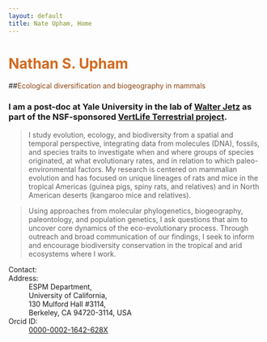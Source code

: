 ```yaml
---
layout: default
title: Nate Upham, Home
---
```

# <span style="color:Chocolate;">Nathan S. Upham</span>

##<span style="color:SaddleBrown;">Ecological diversification and biogeography in mammals</span>

### I am a post-doc at Yale University in the lab of [Walter Jetz](http://jetzlab.yale.edu/) as part of the NSF-sponsored [VertLife Terrestrial project](http://vertlife.org/).

> I study evolution, ecology, and biodiversity from a spatial and temporal perspective, integrating data from molecules (DNA), fossils, and species traits to investigate when and where groups of species originated, at what evolutionary rates, and in relation to which paleo-environmental factors.  My research is centered on mammalian evolution and has focused on unique lineages of rats and mice in the tropical Americas (guinea pigs, spiny rats, and relatives) and in North American deserts (kangaroo mice and relatives).  

>Using approaches from molecular phylogenetics, biogeography, paleontology, and population genetics, I ask questions that aim to uncover core dynamics of the eco-evolutionary process.  Through outreach and broad communication of our findings, I seek to inform and encourage biodiversity conservation in the tropical and arid ecosystems where I work.

<div class="row">
    <div class="col-md-4 col-md-offset-1">
      <dl class="dl-horizontal">
        <dt><i class="fa fa-envelope"></i> Contact:</dt>
        <dd><script type="text/javascript" src="/assets/js/obfuscate-email.js"></script></dd>
        <dt><i class="fa fa-building"></i> Address:</dt>
        <dd>
        <span property="schema:address"
        typeof="http://schema.org/PostalAddress" vocab=
        "http://schema.org/PostalAddress/"><span property=
        "streetAddress">ESPM Department,<br/>University of California,<br/>130 Mulford Hall #3114</span>,<br/><span
        property=  "addressLocality">Berkeley</span>, <span property=
        "addressRegion">CA</span> <span property=
        "postalCode">94720-3114</span>, <span property=
        "addressCountry">USA</span></span> </dd>
        <dt><i class="ai ai-orcid"></i> Orcid ID:</dt>
        <dd><a property="http://purl.org/spar/datacite/orcid"
        href="https://orcid.org/0000-0002-1642-628X"
        {{"https://orcid.org/0000-0002-1642-628X" | track_link}} >0000-0002-1642-628X</a></dd>
      </dl>
    </div>
